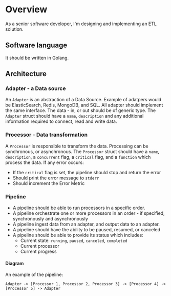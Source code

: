 # Overview

As a senior software developer, I'm designing and implementing an ETL solution.

## Software language

It should be written in Golang.

## Architecture

### Adapter - a Data source

An `Adapter` is an abstraction of a Data Source. Example of adatpers would be ElasticSearch, Redis, MongoDB, and SQL. All adapter should implement the same interface. The data - in, or out should be of generic type. The `Adapter` struct should have a `name`, `description` and any additional information required to connect, read and write data.

### Processor - Data transformation

A `Processor` is responsible to transform the data. Processing can be synchronous, or asynchronous. The `Processor` struct should have a `name`, `description`, a `concurrent` flag, a `critical` flag, and a `function` which process the data. If any error occurs:

- If the `critical` flag is set, the pipeline should stop and return the error
- Should print the error message to `stderr`
- Should increment the Error Metric

### Pipeline

- A pipeline should be able to run processors in a specific order.
- A pipeline orchestrate one or more processors in an order - if specified, synchronously and asynchronously
- A pipeline ingest data from an adapter, and output data to an adapter.
- A pipeline should have the ability to be paused, resumed, or canceled
- A pipeline should be able to provide its status which includes:
  - Current state: `running`, `paused`, `canceled`, `completed`
  - Current processor
  - Current progress

#### Diagram

An example of the pipeline:

```
Adapter -> [Processor 1, Processor 2, Processor 3] -> [Processor 4] -> [Processor 5] -> Adapter
```
